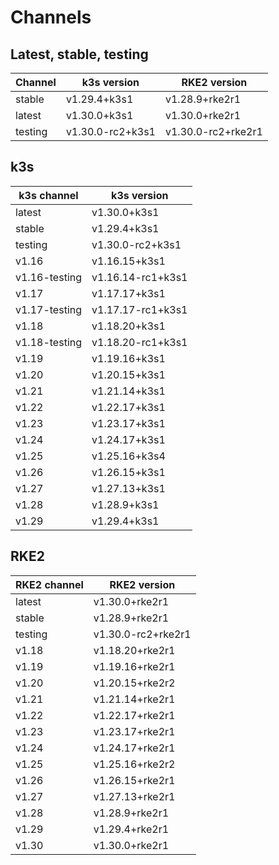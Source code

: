 # Channels

## Latest, stable, testing

| Channel | k3s version | RKE2 version |
| ------- | ----------- | ------------ |
stable|v1.29.4+k3s1|v1.28.9+rke2r1
latest|v1.30.0+k3s1|v1.30.0+rke2r1
testing|v1.30.0-rc2+k3s1|v1.30.0-rc2+rke2r1

## k3s

| k3s channel | k3s version |
| ----------- | ----------- |
| latest | v1.30.0+k3s1 |
| stable | v1.29.4+k3s1 |
| testing | v1.30.0-rc2+k3s1 |
| v1.16 | v1.16.15+k3s1 |
| v1.16-testing | v1.16.14-rc1+k3s1 |
| v1.17 | v1.17.17+k3s1 |
| v1.17-testing | v1.17.17-rc1+k3s1 |
| v1.18 | v1.18.20+k3s1 |
| v1.18-testing | v1.18.20-rc1+k3s1 |
| v1.19 | v1.19.16+k3s1 |
| v1.20 | v1.20.15+k3s1 |
| v1.21 | v1.21.14+k3s1 |
| v1.22 | v1.22.17+k3s1 |
| v1.23 | v1.23.17+k3s1 |
| v1.24 | v1.24.17+k3s1 |
| v1.25 | v1.25.16+k3s4 |
| v1.26 | v1.26.15+k3s1 |
| v1.27 | v1.27.13+k3s1 |
| v1.28 | v1.28.9+k3s1 |
| v1.29 | v1.29.4+k3s1 |

## RKE2

| RKE2 channel | RKE2 version |
| ------------ | ----------- |
| latest | v1.30.0+rke2r1 |
| stable | v1.28.9+rke2r1 |
| testing | v1.30.0-rc2+rke2r1 |
| v1.18 | v1.18.20+rke2r1 |
| v1.19 | v1.19.16+rke2r1 |
| v1.20 | v1.20.15+rke2r2 |
| v1.21 | v1.21.14+rke2r1 |
| v1.22 | v1.22.17+rke2r1 |
| v1.23 | v1.23.17+rke2r1 |
| v1.24 | v1.24.17+rke2r1 |
| v1.25 | v1.25.16+rke2r2 |
| v1.26 | v1.26.15+rke2r1 |
| v1.27 | v1.27.13+rke2r1 |
| v1.28 | v1.28.9+rke2r1 |
| v1.29 | v1.29.4+rke2r1 |
| v1.30 | v1.30.0+rke2r1 |
